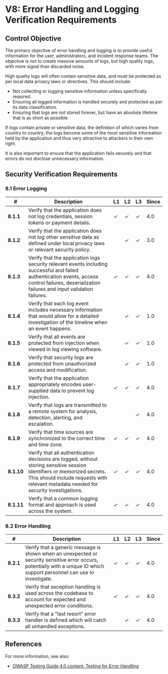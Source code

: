 # V8: Error Handling and Logging Verification Requirements

## Control Objective

The primary objective of error handling and logging is to provide useful information for the user, administrators, and incident response teams. The objective is not to create massive amounts of logs, but high quality logs, with more signal than discarded noise.

High quality logs will often contain sensitive data, and must be protected as per local data privacy laws or directives. This should include:

* Not collecting or logging sensitive information unless specifically required.
* Ensuring all logged information is handled securely and protected as per its data classification.
* Ensuring that logs are not stored forever, but have an absolute lifetime that is as short as possible.

If logs contain private or sensitive data, the definition of which varies from country to country, the logs become some of the most sensitive information held by the application and thus very attractive to attackers in their own right.

It is also important to ensure that the application fails securely and that errors do not disclose unnecessary information.

## Security Verification Requirements

### 8.1 Error Logging

| # | Description | L1 | L2 | L3 | Since |
| --- | --- | --- | --- | -- | -- |
| **8.1.1** | Verify that the application does not log credentials, session tokens or payment details. | ✓ | ✓ | ✓ | 4.0 |
| **8.1.2** | Verify that the application does not log other sensitive data as defined under local privacy laws or relevant security policy. |  | ✓ | ✓ | 3.0 |
| **8.1.3** | Verify that the application logs security relevant events including successful and failed authentication events, access control failures, deserialization failures and input validation failures. | ✓ | ✓ | ✓ | 4.0 |
| **8.1.4** | Verify that each log event includes necessary information that would allow for a detailed investigation of the timeline when an event happens. |  | ✓ | ✓ | 1.0 |
| **8.1.5** | Verify that all events are protected from injection when viewed in log viewing software. |  | ✓ | ✓ | 1.0 |
| **8.1.6** | Verify that security logs are protected from unauthorized access and modification. |  | ✓ | ✓ | 1.0 |
| **8.1.7** | Verify that the application appropriately encodes user-supplied data to prevent log injection. | ✓ | ✓ | ✓ | 4.0 |
| **8.1.8** | Verify that logs are transmitted to a remote system for analysis, detection, alerting, and escalation. |  |  | ✓ | 4.0 |
| **8.1.9** | Verify that time sources are synchronized to the correct time and time zone. | ✓ | ✓ | ✓ | 4.0 |
| **8.1.10** | Verify that all authentication decisions are logged, without storing sensitive session identifiers or memorized secrets. This should include requests with relevant metadata needed for security investigations.  | ✓ | ✓ | ✓ | 4.0 |
| **8.1.11** | Verify that a common logging format and approach is used across the system.  | ✓ | ✓ | ✓ | 4.0 |

### 8.2 Error Handling

| # | Description | L1 | L2 | L3 | Since |
| --- | --- | --- | --- | -- | -- |
| **8.2.1** | Verify that a generic message is shown when an unexpected or security sensitive error occurs, potentially with a unique ID which support personnel can use to investigate.  | ✓ | ✓ | ✓ | 4.0 |
| **8.3.2** | Verify that exception handling is used across the codebase to account for expected and unexpected error conditions.  | ✓ | ✓ | ✓ | 4.0 |
| **8.3.3** | Verify that a "last resort" error handler is defined which will catch all unhandled exceptions.  | | ✓ | ✓ | 4.0 |


## References

For more information, see also:

* [OWASP Testing Guide 4.0 content: Testing for Error Handling](https://www.owasp.org/index.php/Testing_for_Error_Handling)
